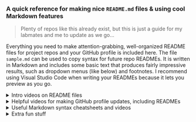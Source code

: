 ### A quick reference for making nice `README.md` files & using cool Markdown features

> Plenty of repos like this already exist, but this is just a guide for my labmates and me to update as we go...

Everything you need to make attention-grabbing, well-organized README files for project repos and your GitHub profile is included here. The file `sample.md` can be used to copy syntax for future repo READMEs. It is written in Markdown and includes some basic text that produces fairly impressive results, such as dropdown menus (like below) and footnotes. I recommend using Visual Studio Code when writing your READMEs because it lets you preview as you go.

<details>
 <summary>Intro videos on README files</summary>
 
- The why and some basics: https://www.youtube.com/watch?v=E6NO0rgFub4&t=6s
</details>

<details>
 <summary>Helpful videos for making GitHub profile updates, including READMEs</summary>
 
- Flashy profile building: https://www.youtube.com/watch?v=9A8sQZDRn5o
- Basic, but impressive profile updates: https://www.youtube.com/watch?v=QDfLou004iE
</details>

<details>
 <summary>Useful Markdown syntax cheatsheets and videos</summary>
 
- Explainer video: https://www.youtube.com/watch?v=F0yjMJ0BgNA
- Cheatsheet: https://github.com/adam-p/markdown-here/wiki/markdown-cheatsheet
- Cheatsheet: https://www.markdownguide.org/cheat-sheet/
- Cheatsheet: https://github.com/im-luka/markdown-cheatsheet
</details>

<details>
 <summary>Extra fun stuff</summary>
 
- Emojis: https://gist.github.com/rxaviers/7360908
- README examples: https://github.com/matiassingers/awesome-readme
</details>
